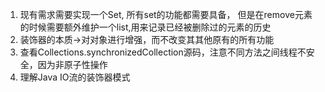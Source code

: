 1. 现有需求需要实现一个Set, 所有set的功能都需要具备， 但是在remove元素的时候需要额外维护一个list,用来记录已经被删除过的元素的历史
2. 装饰器的本质->对对象进行增强，而不改变其其他原有的所有功能 
3. 查看Collections.synchronizedCollection源码，注意不同方法之间线程不安全，因为非原子性操作
4. 理解Java IO流的装饰器模式